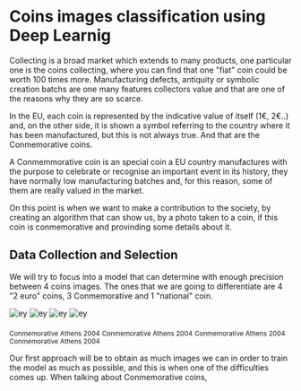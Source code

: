 # Coins images classification using Deep Learnig


Collecting is a broad market which extends to many products, one particular one is the coins collecting, where you can find that one "fiat" coin could be worth 100 times more. Manufacturing defects, antiquity or symbolic creation batchs are one many features collectors value and that are one of the reasons why they are so scarce. 

In the EU, each coin is represented by the indicative value of itself (1€, 2€..) and, on the other side, it is shown a symbol referring to the country where it has been manufactured, but this is not always true. And that are the Conmemorative coins.

A Conmemmorative coin is an special coin a EU country manufactures with the purpose to celebrate or recognise an important event in its history, they have normally low manufacturing batches and, for this reason, some of them are really valued in the market.

On this point is when we want to make a contribution to the society, by creating an algorithm that can show us, by a photo taken to a coin, if this coin is conmemorative and provinding some details about it.

## Data Collection and Selection

We will try to focus into a model that can determine with enough precision between 4 coins images. The ones that we are going to differentiate are 4 "2 euro" coins, 3 Conmemorative and 1 "national" coin.

![ey](https://raw.githubusercontent.com/NotCorrectlyDonated/Learning_Deeply_about_currencies/main/coin%20types/Atenas0%20(78).jpg) ![ey](https://raw.githubusercontent.com/NotCorrectlyDonated/Learning_Deeply_about_currencies/main/coin%20types/Francia0%20(2).jpg) ![ey](https://raw.githubusercontent.com/NotCorrectlyDonated/Learning_Deeply_about_currencies/main/coin%20types/image005.jpg) ![ey](https://raw.githubusercontent.com/NotCorrectlyDonated/Learning_Deeply_about_currencies/main/coin%20types/image007.jpg) 

<sub>Conmemorative Athens 2004</sub> <sub>Conmemorative Athens 2004</sub> <sub>Conmemorative Athens 2004</sub> <sub>Conmemorative Athens 2004</sub>

Our first approach will be to obtain as much images we can in order to train the model as much as possible, and this is when one of the difficulties comes up. When talking about Conmemorative coins,




